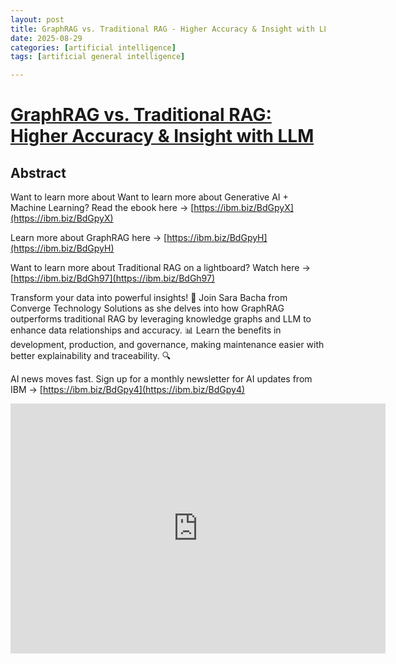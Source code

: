 ```yaml
---
layout: post
title: GraphRAG vs. Traditional RAG - Higher Accuracy & Insight with LLM
date: 2025-08-29
categories: [artificial intelligence]
tags: [artificial general intelligence]

---
```


# [GraphRAG vs. Traditional RAG: Higher Accuracy & Insight with LLM](https://www.youtube.com/watch?v=Aw7iQjKAX2k)

## Abstract

Want to learn more about Want to learn more about Generative AI + Machine Learning? Read the ebook here → [https://ibm.biz/BdGpyX](https://ibm.biz/BdGpyX)

Learn more about GraphRAG here → [https://ibm.biz/BdGpyH](https://ibm.biz/BdGpyH)

Want to learn more about Traditional RAG on a lightboard? Watch here → [https://ibm.biz/BdGh97](https://ibm.biz/BdGh97)

Transform your data into powerful insights! 🚀 Join Sara Bacha from Converge Technology Solutions as she delves into how GraphRAG outperforms traditional RAG by leveraging knowledge graphs and LLM to enhance data relationships and accuracy. 📊  Learn the benefits in development, production, and governance, making maintenance easier with better explainability and traceability. 🔍

AI news moves fast. Sign up for a monthly newsletter for AI updates from IBM → [https://ibm.biz/BdGpy4](https://ibm.biz/BdGpy4)

<iframe width="600" height="400" src="https://www.youtube.com/embed/Aw7iQjKAX2k?si=m0tfJLMhJc79F3NO" title="YouTube video player" frameborder="0" allow="accelerometer; autoplay; clipboard-write; encrypted-media; gyroscope; picture-in-picture; web-share" referrerpolicy="strict-origin-when-cross-origin" allowfullscreen></iframe>